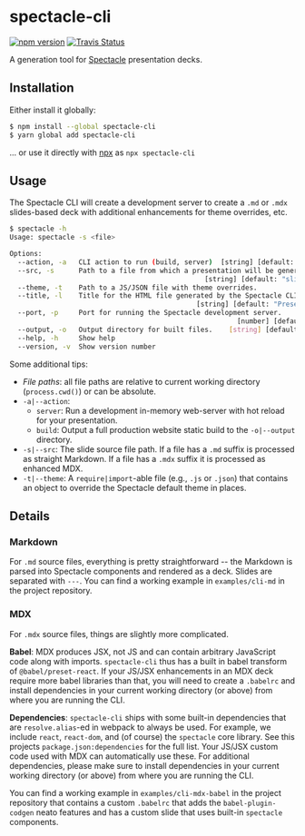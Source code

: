 spectacle-cli
=============

[![npm version][npm_img]][npm_site]
[![Travis Status][trav_img]][trav_site]

A generation tool for [Spectacle][] presentation decks.

## Installation

Either install it globally:

```sh
$ npm install --global spectacle-cli
$ yarn global add spectacle-cli
```

... or use it directly with [npx][] as `npx spectacle-cli`

## Usage

The Spectacle CLI will create a development server to create a `.md` or `.mdx` slides-based deck with additional enhancements for theme overrides, etc.

```sh
$ spectacle -h
Usage: spectacle -s <file>

Options:
  --action, -a   CLI action to run (build, server)  [string] [default: "server"]
  --src, -s      Path to a file from which a presentation will be generated.
                                                [string] [default: "slides.mdx"]
  --theme, -t    Path to a JS/JSON file with theme overrides.           [string]
  --title, -l    Title for the HTML file generated by the Spectacle CLI.
                                              [string] [default: "Presentation"]
  --port, -p     Port for running the Spectacle development server.
                                                        [number] [default: 3000]
  --output, -o   Output directory for built files.    [string] [default: "dist"]
  --help, -h     Show help                                             [boolean]
  --version, -v  Show version number                                   [boolean]
```

Some additional tips:

* _File paths_: all file paths are relative to current working directory (`process.cwd()`) or can be absolute.
* `-a|--action`:
    * `server`: Run a development in-memory web-server with hot reload for your presentation.
    * `build`: Output a full production website static build to the `-o|--output` directory.
* `-s|--src`: The slide source file path. If a file has a `.md` suffix is processed as straight Markdown. If a file has a `.mdx` suffix it is processed as enhanced MDX.
* `-t|--theme`: A `require|import`-able file (e.g., `.js` or `.json`) that contains an object to override the Spectacle default theme in places.

## Details

### Markdown

For `.md` source files, everything is pretty straightforward -- the Markdown is parsed into Spectacle components and rendered as a deck. Slides are separated with `---`. You can find a working example in `examples/cli-md` in the project repository.

### MDX

For `.mdx` source files, things are slightly more complicated.

**Babel**: MDX produces JSX, not JS and can contain arbitrary JavaScript code along with imports. `spectacle-cli` thus has a built in babel transform of `@babel/preset-react`. If your JS/JSX enhancements in an MDX deck require more babel libraries than that, you will need to create a `.babelrc` and install dependencies in your current working directory (or above) from where you are running the CLI.

**Dependencies**: `spectacle-cli` ships with some built-in dependencies that are `resolve.alias`-ed in webpack to always be used. For example, we include `react`, `react-dom`, and (of course) the `spectacle` core library. See this projects `package.json:dependencies` for the full list. Your JS/JSX custom code used with MDX can automatically use these. For additional dependencies, please make sure to install dependencies in your current working directory (or above) from where you are running the CLI.

You can find a working example in `examples/cli-mdx-babel` in the project repository that contains a custom `.babelrc` that adds the `babel-plugin-codgen` neato features and has a custom slide that uses built-in `spectacle` components.

[npm_img]: https://badge.fury.io/js/spectacle-cli.svg
[npm_site]: http://badge.fury.io/js/spectacle-cli
[trav_img]: https://api.travis-ci.com/FormidableLabs/spectacle-cli.svg
[trav_site]: https://travis-ci.com/FormidableLabs/spectacle-cli

[Spectacle]: https://formidable.com/open-source/spectacle/
[npx]: https://www.npmjs.com/package/npx
